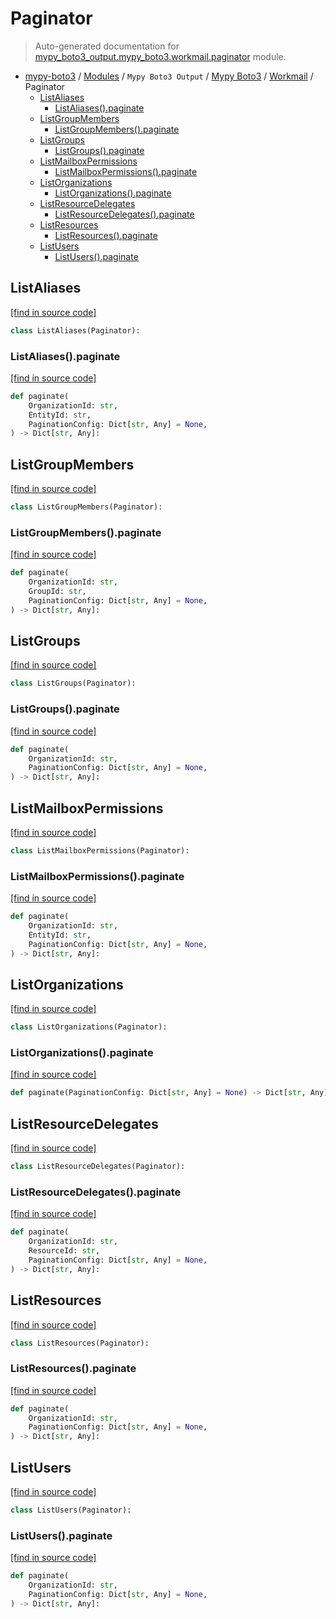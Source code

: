 # Paginator

> Auto-generated documentation for [mypy_boto3_output.mypy_boto3.workmail.paginator](https://github.com/vemel/mypy_boto3/blob/master/mypy_boto3_output/mypy_boto3/workmail/paginator.py) module.

- [mypy-boto3](../../../README.md#mypy_boto3) / [Modules](../../../MODULES.md#mypy-boto3-modules) / `Mypy Boto3 Output` / [Mypy Boto3](../index.md#mypy-boto3) / [Workmail](index.md#workmail) / Paginator
    - [ListAliases](#listaliases)
        - [ListAliases().paginate](#listaliasespaginate)
    - [ListGroupMembers](#listgroupmembers)
        - [ListGroupMembers().paginate](#listgroupmemberspaginate)
    - [ListGroups](#listgroups)
        - [ListGroups().paginate](#listgroupspaginate)
    - [ListMailboxPermissions](#listmailboxpermissions)
        - [ListMailboxPermissions().paginate](#listmailboxpermissionspaginate)
    - [ListOrganizations](#listorganizations)
        - [ListOrganizations().paginate](#listorganizationspaginate)
    - [ListResourceDelegates](#listresourcedelegates)
        - [ListResourceDelegates().paginate](#listresourcedelegatespaginate)
    - [ListResources](#listresources)
        - [ListResources().paginate](#listresourcespaginate)
    - [ListUsers](#listusers)
        - [ListUsers().paginate](#listuserspaginate)

## ListAliases

[[find in source code]](https://github.com/vemel/mypy_boto3/blob/master/mypy_boto3_output/mypy_boto3/workmail/paginator.py#L9)

```python
class ListAliases(Paginator):
```

### ListAliases().paginate

[[find in source code]](https://github.com/vemel/mypy_boto3/blob/master/mypy_boto3_output/mypy_boto3/workmail/paginator.py#L12)

```python
def paginate(
    OrganizationId: str,
    EntityId: str,
    PaginationConfig: Dict[str, Any] = None,
) -> Dict[str, Any]:
```

## ListGroupMembers

[[find in source code]](https://github.com/vemel/mypy_boto3/blob/master/mypy_boto3_output/mypy_boto3/workmail/paginator.py#L21)

```python
class ListGroupMembers(Paginator):
```

### ListGroupMembers().paginate

[[find in source code]](https://github.com/vemel/mypy_boto3/blob/master/mypy_boto3_output/mypy_boto3/workmail/paginator.py#L24)

```python
def paginate(
    OrganizationId: str,
    GroupId: str,
    PaginationConfig: Dict[str, Any] = None,
) -> Dict[str, Any]:
```

## ListGroups

[[find in source code]](https://github.com/vemel/mypy_boto3/blob/master/mypy_boto3_output/mypy_boto3/workmail/paginator.py#L30)

```python
class ListGroups(Paginator):
```

### ListGroups().paginate

[[find in source code]](https://github.com/vemel/mypy_boto3/blob/master/mypy_boto3_output/mypy_boto3/workmail/paginator.py#L33)

```python
def paginate(
    OrganizationId: str,
    PaginationConfig: Dict[str, Any] = None,
) -> Dict[str, Any]:
```

## ListMailboxPermissions

[[find in source code]](https://github.com/vemel/mypy_boto3/blob/master/mypy_boto3_output/mypy_boto3/workmail/paginator.py#L39)

```python
class ListMailboxPermissions(Paginator):
```

### ListMailboxPermissions().paginate

[[find in source code]](https://github.com/vemel/mypy_boto3/blob/master/mypy_boto3_output/mypy_boto3/workmail/paginator.py#L42)

```python
def paginate(
    OrganizationId: str,
    EntityId: str,
    PaginationConfig: Dict[str, Any] = None,
) -> Dict[str, Any]:
```

## ListOrganizations

[[find in source code]](https://github.com/vemel/mypy_boto3/blob/master/mypy_boto3_output/mypy_boto3/workmail/paginator.py#L51)

```python
class ListOrganizations(Paginator):
```

### ListOrganizations().paginate

[[find in source code]](https://github.com/vemel/mypy_boto3/blob/master/mypy_boto3_output/mypy_boto3/workmail/paginator.py#L54)

```python
def paginate(PaginationConfig: Dict[str, Any] = None) -> Dict[str, Any]:
```

## ListResourceDelegates

[[find in source code]](https://github.com/vemel/mypy_boto3/blob/master/mypy_boto3_output/mypy_boto3/workmail/paginator.py#L58)

```python
class ListResourceDelegates(Paginator):
```

### ListResourceDelegates().paginate

[[find in source code]](https://github.com/vemel/mypy_boto3/blob/master/mypy_boto3_output/mypy_boto3/workmail/paginator.py#L61)

```python
def paginate(
    OrganizationId: str,
    ResourceId: str,
    PaginationConfig: Dict[str, Any] = None,
) -> Dict[str, Any]:
```

## ListResources

[[find in source code]](https://github.com/vemel/mypy_boto3/blob/master/mypy_boto3_output/mypy_boto3/workmail/paginator.py#L70)

```python
class ListResources(Paginator):
```

### ListResources().paginate

[[find in source code]](https://github.com/vemel/mypy_boto3/blob/master/mypy_boto3_output/mypy_boto3/workmail/paginator.py#L73)

```python
def paginate(
    OrganizationId: str,
    PaginationConfig: Dict[str, Any] = None,
) -> Dict[str, Any]:
```

## ListUsers

[[find in source code]](https://github.com/vemel/mypy_boto3/blob/master/mypy_boto3_output/mypy_boto3/workmail/paginator.py#L79)

```python
class ListUsers(Paginator):
```

### ListUsers().paginate

[[find in source code]](https://github.com/vemel/mypy_boto3/blob/master/mypy_boto3_output/mypy_boto3/workmail/paginator.py#L82)

```python
def paginate(
    OrganizationId: str,
    PaginationConfig: Dict[str, Any] = None,
) -> Dict[str, Any]:
```
